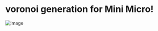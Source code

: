 # voronoi generation for Mini Micro!

![image](https://github.com/user-attachments/assets/eba65b1c-6432-4369-bd62-e1c0ba435007)
